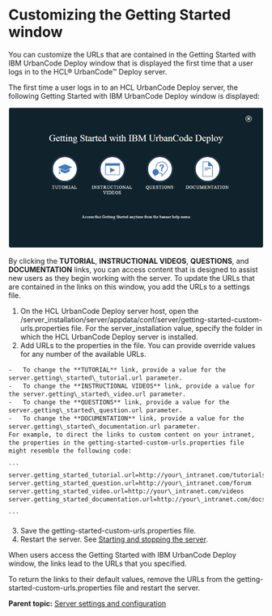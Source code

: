 # Customizing the Getting Started window

You can customize the URLs that are contained in the Getting Started with IBM UrbanCode Deploy window that is displayed the first time that a user logs in to the HCL® UrbanCode™ Deploy server.

The first time a user logs in to an HCL UrbanCode Deploy server, the following Getting Started with IBM UrbanCode Deploy window is displayed:

![The Getting Started with IBM UrbanCode Deploy window contains the following links: TUTORIAL, INSTRUCTIONAL VIDEOS, QUESTIONS, and DOCUMENTATION.](../images/getting_started_splash.gif)

By clicking the **TUTORIAL**, **INSTRUCTIONAL VIDEOS**, **QUESTIONS**, and **DOCUMENTATION** links, you can access content that is designed to assist new users as they begin working with the server. To update the URLs that are contained in the links on this window, you add the URLs to a settings file.

1.   On the HCL UrbanCode Deploy server host, open the /server\_installation/server/appdata/conf/server/getting-started-custom-urls.properties file. For the server\_installation value, specify the folder in which the HCL UrbanCode Deploy server is installed.
2.   Add URLs to the properties in the file. You can provide override values for any number of the available URLs.

    -   To change the **TUTORIAL** link, provide a value for the server.getting\_started\_tutorial.url parameter.
    -   To change the **INSTRUCTIONAL VIDEOS** link, provide a value for the server.getting\_started\_video.url parameter.
    -   To change the **QUESTIONS** link, provide a value for the server.getting\_started\_question.url parameter.
    -   To change the **DOCUMENTATION** link, provide a value for the server.getting\_started\_documentation.url parameter.
    For example, to direct the links to custom content on your intranet, the properties in the getting-started-custom-urls.properties file might resemble the following code:

    ```
    server.getting_started_tutorial.url=http://your\_intranet.com/tutorials
    server.getting_started_question.url=http://your\_intranet.com/forum
    server.getting_started_video.url=http://your\_intranet.com/videos
    server.getting_started_documentation.url=http://your\_intranet.com/docs
    
    ```

3.   Save the getting-started-custom-urls.properties file. 
4.   Restart the server. See [Starting and stopping the server](../../com.udeploy.install.doc/topics/run_server.md#).

When users access the Getting Started with IBM UrbanCode Deploy window, the links lead to the URLs that you specified.

To return the links to their default values, remove the URLs from the getting-started-custom-urls.properties file and restart the server.

**Parent topic:** [Server settings and configuration](../topics/settings_ch.md)

